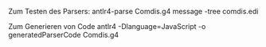 Zum Testen des Parsers:
antlr4-parse Comdis.g4 message -tree comdis.edi

Zum Generieren von Code
antlr4 -Dlanguage=JavaScript -o generatedParserCode Comdis.g4